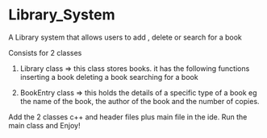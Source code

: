 # Library_System
A Library system that allows users to add , delete or search for a book

Consists for 2 classes
1. Library class => this class stores books. it has the following functions
   inserting a book
   deleting a book
   searching for a book
   
2. BookEntry class => this holds the details of a specific type of a book
   eg the name of the book, the author of the book and the number of copies.
   
Add the 2 classes c++ and header files plus main file in the ide. Run the main class and Enjoy!

